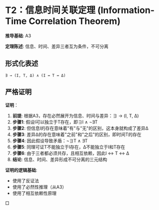 # T2：信息时间关联定理 (Information-Time Correlation Theorem)

**推导基础**: A3

**定理陈述**: 信息、时间、差异三者互为条件，不可分离

## 形式化表述
```
∃ → (I, T, Δ) ∧ (I ↔ T ↔ Δ)
```

## 严格证明

**证明**：
1. **前提**: 根据A3，存在必然展开为信息、时间与差异：∃ → (I, T, Δ)
2. **步骤1**: 假设I可以独立于T存在，即∃I ∧ ¬∃T
3. **步骤2**: 但信息I的存在意味着"有"与"无"的区别，这本身就构成了差异Δ
4. **步骤3**: 差异Δ的存在意味着"之前"和"之后"的区别，即时间T的存在
5. **步骤4**: 因此假设导致矛盾：¬∃T ∧ ∃T
6. **步骤5**: 同理可证T不能独立于I存在，Δ不能独立于I和T存在
7. **步骤6**: 由于三者都必须共存，且相互依赖，因此I ↔ T ↔ Δ
8. **结论**: 信息、时间、差异形成不可分离的三元结构

**证明的逻辑基础**:
- 使用了反证法
- 使用了必然性推理（从A3）
- 使用了相互依赖性原理

□